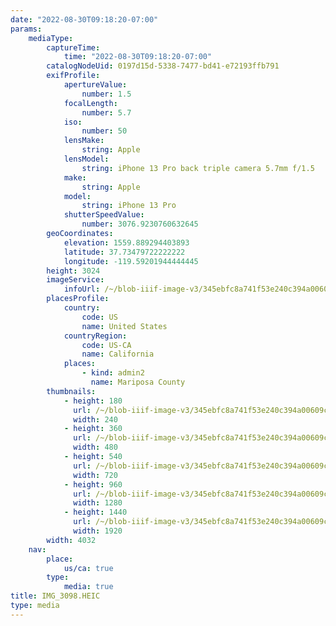 ```yaml
---
date: "2022-08-30T09:18:20-07:00"
params:
    mediaType:
        captureTime:
            time: "2022-08-30T09:18:20-07:00"
        catalogNodeUid: 0197d15d-5338-7477-bd41-e72193ffb791
        exifProfile:
            apertureValue:
                number: 1.5
            focalLength:
                number: 5.7
            iso:
                number: 50
            lensMake:
                string: Apple
            lensModel:
                string: iPhone 13 Pro back triple camera 5.7mm f/1.5
            make:
                string: Apple
            model:
                string: iPhone 13 Pro
            shutterSpeedValue:
                number: 3076.9230760632645
        geoCoordinates:
            elevation: 1559.889294403893
            latitude: 37.73479722222222
            longitude: -119.59201944444445
        height: 3024
        imageService:
            infoUrl: /~/blob-iiif-image-v3/345ebfc8a741f53e240c394a00609c796f7647eaf7f8f06d4a4a0ec6d1df6530/info.json
        placesProfile:
            country:
                code: US
                name: United States
            countryRegion:
                code: US-CA
                name: California
            places:
                - kind: admin2
                  name: Mariposa County
        thumbnails:
            - height: 180
              url: /~/blob-iiif-image-v3/345ebfc8a741f53e240c394a00609c796f7647eaf7f8f06d4a4a0ec6d1df6530/full/240%2C180/0/default.jpg
              width: 240
            - height: 360
              url: /~/blob-iiif-image-v3/345ebfc8a741f53e240c394a00609c796f7647eaf7f8f06d4a4a0ec6d1df6530/full/480%2C360/0/default.jpg
              width: 480
            - height: 540
              url: /~/blob-iiif-image-v3/345ebfc8a741f53e240c394a00609c796f7647eaf7f8f06d4a4a0ec6d1df6530/full/720%2C540/0/default.jpg
              width: 720
            - height: 960
              url: /~/blob-iiif-image-v3/345ebfc8a741f53e240c394a00609c796f7647eaf7f8f06d4a4a0ec6d1df6530/full/1280%2C960/0/default.jpg
              width: 1280
            - height: 1440
              url: /~/blob-iiif-image-v3/345ebfc8a741f53e240c394a00609c796f7647eaf7f8f06d4a4a0ec6d1df6530/full/1920%2C1440/0/default.jpg
              width: 1920
        width: 4032
    nav:
        place:
            us/ca: true
        type:
            media: true
title: IMG_3098.HEIC
type: media
---
```

